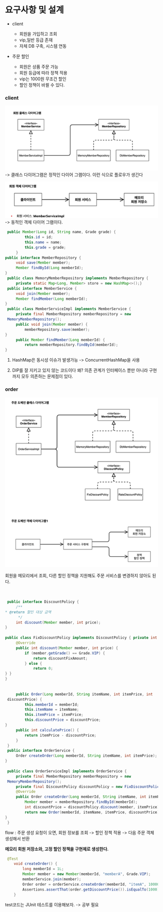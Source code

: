 # 요구사항 및 설계

* client
    * 회원을 가입하고 조회
    * vip,일반 등급 존재
    * 자체 DB 구축, 시스템 연동

* 주문 할인
    * 회원은 상품 주문 가능
    * 회원 등급에 따라 정책 적용
    * vip는 1000원 무조건 할인
    * 할인 정책이 바뀔 수 있다.
### client
![alt text](image.png)
-> 클래스 다이어그램은 정적인 다이어 그램이다. 이런 식으로 플로우가 생긴다

![alt text](image-1.png)
-> 동적인 객체 다이어 그램이다.

~~~java
 public Member(Long id, String name, Grade grade) {
         this.id = id;
         this.name = name;
         this.grade = grade;
     }
public interface MemberRepository {
     void save(Member member);
     Member findById(Long memberId);
}
 public class MemoryMemberRepository implements MemberRepository {
     private static Map<Long, Member> store = new HashMap<>();}
 public interface MemberService {
     void join(Member member);
     Member findMember(Long memberId);
}
 public class MemberServiceImpl implements MemberService {
     private final MemberRepository memberRepository = new
 MemoryMemberRepository();
     public void join(Member member) {
         memberRepository.save(member);
}
     public Member findMember(Long memberId) {
         return memberRepository.findById(memberId);
}

~~~
1. HashMap은 동시성 이슈가 발생가능 -> ConcurrentHashMap을 사용

2. DIP를 잘 지키고 있지 않는 코드이다
왜? 의존 관계가 인터페이스 뿐만 아니라 구현까지 모두 의존하는 문제점이 있다.

### order

![alt text](image-2.png)

회원을 메모리에서 조회, 다른 할인 정책을 지원해도 주문 서비스를 변경하지 않아도 된다.

~~~java


 public interface DiscountPolicy {
     /**
* @return 할인 대상 금액
      */
     int discount(Member member, int price);
}

public class FixDiscountPolicy implements DiscountPolicy { private int discountFixAmount = 1000; //1000원 할인
     @Override
     public int discount(Member member, int price) {
         if (member.getGrade() == Grade.VIP) {
             return discountFixAmount;
         } else {
             return 0;
} }
}


     public Order(Long memberId, String itemName, int itemPrice, int
 discountPrice) {
         this.memberId = memberId;
         this.itemName = itemName;
         this.itemPrice = itemPrice;
         this.discountPrice = discountPrice;
}
     public int calculatePrice() {
         return itemPrice - discountPrice;
     }
 }
 public interface OrderService {
     Order createOrder(Long memberId, String itemName, int itemPrice);
}

 public class OrderServiceImpl implements OrderService {
     private final MemberRepository memberRepository = new
 MemoryMemberRepository();
     private final DiscountPolicy discountPolicy = new FixDiscountPolicy();
     @Override
     public Order createOrder(Long memberId, String itemName, int itemPrice) {
         Member member = memberRepository.findById(memberId);
         int discountPrice = discountPolicy.discount(member, itemPrice);
         return new Order(memberId, itemName, itemPrice, discountPrice);
}
 }
~~~

flow : 주문 생성 요청이 오면, 회원 정보를 조회 -> 할인 정책 적용 -> 다음 주문 객체 생성해서 반환

**메모리 회원 저장소와, 고정 할인 정책을 구현체로 생성한다.**

~~~java
 @Test
    void createOrder() {
        long memberId = 1L;
        Member member = new Member(memberId, "memberA", Grade.VIP);
        memberService.join(member);
        Order order = orderService.createOrder(memberId, "itemA", 10000);
        Assertions.assertThat(order.getDiscountPrice()).isEqualTo(1000);
    }
~~~
test코드는 JUnit 테스트를 이용해보자. -> 공부 필요